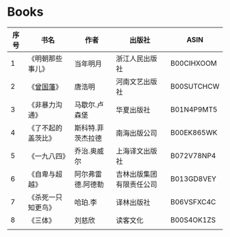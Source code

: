 # Books

| 序号 | 书名                 | 作者              | 出版社                   | ASIN       |
|------|----------------------|-------------------|--------------------------|------------|
| 1    | 《明朝那些事儿》     | 当年明月          | 浙江人民出版社           | B00CIHXOOM |
| 2    | 《[曾国藩](曾国藩)》 | 唐浩明            | 河南文艺出版社           | B00SUTCHCW |
| 3    | 《非暴力沟通》       | 马歇尔.卢森堡     | 华夏出版社               | B01N4P9MT5 |
| 4    | 《了不起的盖茨比》   | 斯科特.菲茨杰拉德 | 南海出版公司             | B00EK865WK |
| 5    | 《一九八四》         | 乔治.奥威尔       | 上海译文出版社           | B072V78NP4 |
| 6    | 《自卑与超越》       | 阿尔弗雷德.阿德勒 | 吉林出版集团有限责任公司 | B013GD8VEY |
| 7    | 《杀死一只知更鸟》   | 哈珀.李           | 译林出版社               | B06VSFXC4C |
| 8    | 《三体》             | 刘慈欣            | 读客文化                 | B00S4OK1ZS |
|      |                      |                   |                          |            |
